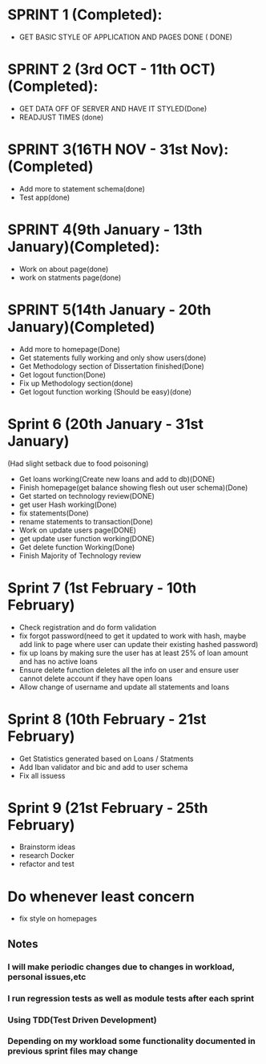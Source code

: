 # SPRINT 1 (Completed):
+ GET BASIC STYLE OF APPLICATION AND PAGES DONE ( DONE)
# SPRINT 2 (3rd OCT - 11th OCT) (Completed):
+ GET DATA OFF OF SERVER AND HAVE IT STYLED(Done)
+ READJUST TIMES (done)
# SPRINT 3(16TH NOV - 31st Nov):(Completed)
+ Add more to statement schema(done)
+ Test app(done)
# SPRINT 4(9th January - 13th January)(Completed):
+ Work on about page(done)
+ work on statments page(done)
# SPRINT 5(14th January - 20th January)(Completed)
+ Add more to homepage(Done)
+ Get statements fully working and only show users(done)
+ Get Methodology section of Dissertation finished(Done)
+ Get logout function(Done)
+ Fix up Methodology section(done)
+ Get logout function working (Should be easy)(done)
# Sprint 6 (20th January - 31st January)
(Had slight setback due to food poisoning)
+ Get loans working(Create new loans and add to db)(DONE)
+ Finish homepage(get balance showing flesh out user schema)(Done)
+ Get started on technology review(DONE)
+ get user Hash working(Done)
+ fix statements(Done)
+ rename statements to transaction(Done)
+ Work on update users page(DONE)
+ get update user function working(DONE)
+ Get delete function Working(Done)
+ Finish Majority of Technology review
# Sprint 7 (1st February - 10th February)
+ Check registration and do form validation
+ fix forgot password(need to get it updated to work with hash, maybe add link to page where user can update their existing hashed password)
+ fix up loans by making sure the user has at least 25% of loan amount and has no active loans
+ Ensure delete function deletes all the info on user and ensure user cannot delete account if they have open loans
+ Allow change of username and update all statements and loans
# Sprint 8 (10th February - 21st February)
+ Get Statistics generated based on Loans / Statments
+ Add Iban validator and bic and add to user schema
+ Fix all issuess
# Sprint 9 (21st February - 25th February)
+ Brainstorm ideas
+ research Docker
+ refactor and test

# Do whenever least concern
+ fix style on homepages
## Notes
### I will make periodic changes due to changes in workload, personal issues,etc
### I run regression tests as well as module tests after each sprint
### Using TDD(Test Driven Development)
### Depending on my workload some functionality documented in previous sprint files may change
